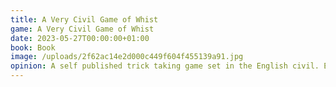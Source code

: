 ```yaml
---
title: A Very Civil Game of Whist
game: A Very Civil Game of Whist
date: 2023-05-27T00:00:00+01:00
book: Book
image: /uploads/2f62ac14e2d000c449f604f455139a91.jpg
opinion: A self published trick taking game set in the English civil. Each round you play tricks to won cards that you use to try and win the war. Simple but lots of depth, not really sure what I think of trick taking personally though.
---
```


